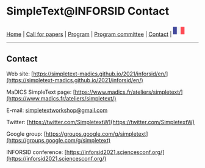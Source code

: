 
# SimpleText@INFORSID Contact

[Home](./) | [Call for papers](./CFP) | [Program](./program) | [Program committee](./comite) | [Contact](./contact) | [<img src="../FR.png" width="30">](../fr/contacts)

---

## Contact

Web site: [https://simpletext-madics.github.io/2021/inforsid/en/](https://simpletext-madics.github.io/2021/inforsid/en/) 

MaDICS SimpleText page: [https://www.madics.fr/ateliers/simpletext/](https://www.madics.fr/ateliers/simpletext/) 

E-mail: [simpletextworkshop@gmail.com](mailto:simpletextworkshop@gmail.com) 

Twitter: [https://twitter.com/SimpletextW](https://twitter.com/SimpletextW)  

Google group: [https://groups.google.com/g/simpletext](https://groups.google.com/g/simpletext)  

INFORSID conference: [https://inforsid2021.sciencesconf.org/](https://inforsid2021.sciencesconf.org/)
